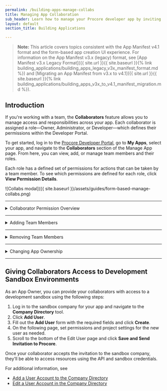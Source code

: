 ```yaml
---
permalink: /building-apps-manage-collabs
title: Managing App Collaboration
sub_header: Learn how to manage your Procore developer app by inviting collaborators and transferring app ownership.
layout: default
section_title: Building Applications

---
```


>**Note:** This article covers topics consistent with the App Manifest v4.1 format and the form-based app creation UI experience.
>For information on the App Manifest v3.x (legacy) format, see [App Manifest v3.x Legacy Format]({{ site.url }}{{ site.baseurl }}{% link building_applications/building_apps_legacy_v3x_manifest_format.md %}) and [Migrating an App Manifest from v3.x to v4.1]({{ site.url }}{{ site.baseurl }}{% link building_applications/building_apps_v3x_to_v4.1_manifest_migration.md %}).

## Introduction
If you're working with a team, the **Collaborators** feature allows you to manage access and responsibilities across your app. Each collaborator is assigned a role—Owner, Administrator, or Developer—which defines their permissions within the Developer Portal.

To get started, log in to the [Procore Developer Portal](https://developers.procore.com/signin), go to **My Apps**, select your app, and navigate to the **Collaborators** section of the Manage App page. From here, you can view, add, or manage team members and their roles.

Each role has a defined set of permissions for actions that can be taken by a team member. To see which permissions are defined for each role, click **View Permission Details**.

![Collabs modal]({{ site.baseurl }}/assets/guides/form-based-manage-collabs.png)

***
<details>
  <summary class="collapseListTierOne">Collaborator Permission Overview</summary>
    <p>
    Before inviting team members to collaborate on your app, it's important to understand the roles available and the actions each can perform within the Developer Portal. There are three collaborator roles:
    </p>
    <ul>
        <li><strong>Owner</strong> – Has full access to all app management capabilities, including inviting collaborators, editing app details, updating permissions, and transferring ownership.</li>
        <li><strong>Admin</strong> – Can manage app details, versions, and permissions, but cannot transfer ownership or remove the current Owner.</li>
        <li><strong>Developer</strong> – Can view app details and contribute to development, but cannot make changes to collaborator roles or publish to production.</li>
    </ul>
    <p>
    Refer to the table below for a complete breakdown of permissions by role:
    </p>
    <img src="{{ site.baseurl }}/assets/guides/collab-permissions.png" alt="Collaborator Role Permissions Overview" style="max-width:50%; margin-top:1rem;" />
</details>


***
<details>
    <summary class="collapseListTierOne">Adding Team Members</summary>
    <p>
    App Owners and Admins can invite team members to app and assign roles based on their responsibilities:
        <ol>
            <li>Open your app in the Developer Portal and go to the <b>Collaborators</b> section.</li>
            <li>Click <b>Add Another User</b>.</li>
            <li>Enter the team member’s email address, choose their role (<b>Admin</b> or <b>Developer</b>), and click <b>Send Invitation</b>.</li>
        </ol>
        Once added, the invited user will receive an email to confirm the additional. Once they accept, they gain access to the app with permissions aligned to their assigned role.
    </p>
</details>

***
<details>
    <summary class="collapseListTierOne">Removing Team Members</summary>
    <p>
    App Owners and Admins can remove collaborators from the app:
        <ol>
            <li>Open your app and go to the <b>Collaborators</b> section.</li>
            <li>Click the three-dot menu (<b>⋮</b>) next to the desired collaborator.</li> 
            <li>Select <b>Remove from Project</b> and confirm the action.</li>
        </ol>
        Once removed, the team member will no longer have access to the app in the Developer Portal.
    </p>
</details>

***
<details>
    <summary class="collapseListTierOne">Changing App Ownership</summary>
    <p>
    App Owners can transfer ownership to another team member already added to the app:
        <ol>
            <li>Open your app and go to the <b>Collaborators</b> section.</li>
            <li>Click the three-dot menu (<b>⋮</b>) next to the desired collaborator.</li> 
            <li>Select <b>Transfer App Ownership</b> and confirm the action.</li>
        </ol>
        If the current App Owner is no longer with your organization, Procore can help reassign ownership. To initiate this process, email <a href="mailto:apisupport@procore.com">apisupport@procore.com</a>. Please note that specific criteria must be met before a transfer can be completed.
    </p>
</details>

***
## Giving Collaborators Access to Development Sandbox Environments

As an App Owner, you can provide your collaborators with access to a development sandbox using the following steps:

1. Log in to the sandbox company for your app and navigate to the **Company Directory** tool.
2. Click **Add User**.
3. Fill out the **Add User** form with the required fields and click **Create**.
4. On the following page, set permissions and project settings for the new user as needed.
5. Scroll to the bottom of the Edit User page and click **Save and Send Invitation to Procore**.

Once your collaborator accepts the invitation to the sandbox company, they’ll be able to access resources using the API and sandbox credentials.

For additional information, see 
- [Add a User Account to the Company Directory](https://support.procore.com/products/online/user-guide/company-level/directory/tutorials/add-a-user-account-to-the-company-directory)
- [Edit a User Account in the Company Directory](https://support.procore.com/products/online/user-guide/company-level/directory/tutorials/edit-a-user-account-in-the-company-directory)


